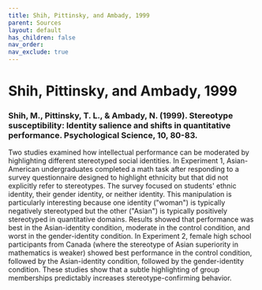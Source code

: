 ```yaml
---
title: Shih, Pittinsky, and Ambady, 1999
parent: Sources
layout: default
has_children: false
nav_order: 
nav_exclude: true
---
```


# Shih, Pittinsky, and Ambady, 1999

### Shih, M., Pittinsky, T. L., & Ambady, N. (1999). Stereotype susceptibility: Identity salience and shifts in quantitative performance. Psychological Science, 10, 80-83.

Two studies examined how intellectual performance can be moderated by highlighting different stereotyped social identities. In Experiment 1, Asian-American undergraduates completed a math task after responding to a survey questionnaire designed to highlight ethnicity but that did not explicitly refer to stereotypes. The survey focused on students' ethnic identity, their gender identity, or neither identity. This manipulation is particularly interesting because one identity ("woman") is typically negatively stereotyped but the other ("Asian") is typically positively stereotyped in quantitative domains. Results showed that performance was best in the Asian-identity condition, moderate in the control condition, and worst in the gender-identity condition. In Experiment 2, female high school participants from Canada (where the stereotype of Asian superiority in mathematics is weaker) showed best performance in the control condition, followed by the Asian-identity condition, followed by the gender-identity condition. These studies show that a subtle highlighting of group memberships predictably increases stereotype-confirming behavior.
